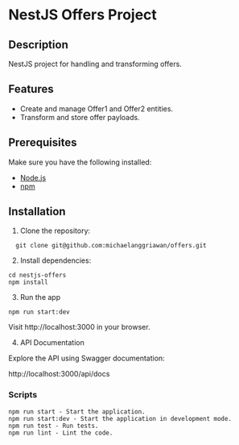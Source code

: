 # NestJS Offers Project

## Description

NestJS project for handling and transforming offers.

## Features

- Create and manage Offer1 and Offer2 entities.
- Transform and store offer payloads.

## Prerequisites

Make sure you have the following installed:

- [Node.js](https://nodejs.org/)
- [npm](https://www.npmjs.com/)

## Installation

1. Clone the repository:

  ```
    git clone git@github.com:michaelanggriawan/offers.git
  ```

2. Install dependencies:

  ```
  cd nestjs-offers
  npm install
  ```


3. Run the app

  ```
  npm run start:dev
  ```
  Visit http://localhost:3000 in your browser.

4. API Documentation

  Explore the API using Swagger documentation:

  http://localhost:3000/api/docs


### Scripts
  ```
  npm run start - Start the application.
  npm run start:dev - Start the application in development mode.
  npm run test - Run tests.
  npm run lint - Lint the code.
  ```